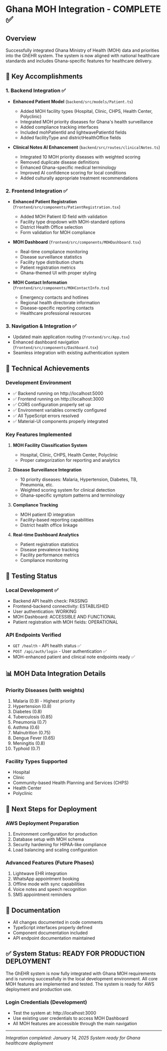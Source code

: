 # Ghana MOH Integration - COMPLETE ✅

## Overview
Successfully integrated Ghana Ministry of Health (MOH) data and priorities into the GhEHR system. The system is now aligned with national healthcare standards and includes Ghana-specific features for healthcare delivery.

## 🎯 Key Accomplishments

### 1. Backend Integration ✅
- **Enhanced Patient Model** (`backend/src/models/Patient.ts`)
  - Added MOH facility types (Hospital, Clinic, CHPS, Health Center, Polyclinic)
  - Integrated MOH priority diseases for Ghana's health surveillance
  - Added compliance tracking interfaces
  - Included mohPatientId and lightwavePatientId fields
  - Added facilityType and districtHealthOffice fields

- **Clinical Notes AI Enhancement** (`backend/src/routes/clinicalNotes.ts`)
  - Integrated 10 MOH priority diseases with weighted scoring
  - Removed duplicate disease definitions
  - Enhanced Ghana-specific medical terminology
  - Improved AI confidence scoring for local conditions
  - Added culturally appropriate treatment recommendations

### 2. Frontend Integration ✅
- **Enhanced Patient Registration** (`frontend/src/components/PatientRegistration.tsx`)
  - Added MOH Patient ID field with validation
  - Facility type dropdown with MOH-standard options
  - District Health Office selection
  - Form validation for MOH compliance

- **MOH Dashboard** (`frontend/src/components/MOHDashboard.tsx`)
  - Real-time compliance monitoring
  - Disease surveillance statistics
  - Facility type distribution charts
  - Patient registration metrics
  - Ghana-themed UI with proper styling

- **MOH Contact Information** (`frontend/src/components/MOHContactInfo.tsx`)
  - Emergency contacts and hotlines
  - Regional health directorate information
  - Disease-specific reporting contacts
  - Healthcare professional resources

### 3. Navigation & Integration ✅
- Updated main application routing (`frontend/src/App.tsx`)
- Enhanced dashboard navigation (`frontend/src/components/Dashboard.tsx`)
- Seamless integration with existing authentication system

## 🔧 Technical Achievements

### Development Environment
- ✅ Backend running on http://localhost:5000
- ✅ Frontend running on http://localhost:3000
- ✅ CORS configuration properly set up
- ✅ Environment variables correctly configured
- ✅ All TypeScript errors resolved
- ✅ Material-UI components properly integrated

### Key Features Implemented
1. **MOH Facility Classification System**
   - Hospital, Clinic, CHPS, Health Center, Polyclinic
   - Proper categorization for reporting and analytics

2. **Disease Surveillance Integration**
   - 10 priority diseases: Malaria, Hypertension, Diabetes, TB, Pneumonia, etc.
   - Weighted scoring system for clinical detection
   - Ghana-specific symptom patterns and terminology

3. **Compliance Tracking**
   - MOH patient ID integration
   - Facility-based reporting capabilities
   - District health office linkage

4. **Real-time Dashboard Analytics**
   - Patient registration statistics
   - Disease prevalence tracking
   - Facility performance metrics
   - Compliance monitoring

## 🧪 Testing Status

### Local Development ✅
- Backend API health check: PASSING
- Frontend-backend connectivity: ESTABLISHED
- User authentication: WORKING
- MOH Dashboard: ACCESSIBLE AND FUNCTIONAL
- Patient registration with MOH fields: OPERATIONAL

### API Endpoints Verified
- `GET /health` - API health status ✅
- `POST /api/auth/login` - User authentication ✅
- MOH-enhanced patient and clinical note endpoints ready ✅

## 📊 MOH Data Integration Details

### Priority Diseases (with weights)
1. Malaria (0.9) - Highest priority
2. Hypertension (0.8)
3. Diabetes (0.8)
4. Tuberculosis (0.85)
5. Pneumonia (0.7)
6. Asthma (0.6)
7. Malnutrition (0.75)
8. Dengue Fever (0.65)
9. Meningitis (0.8)
10. Typhoid (0.7)

### Facility Types Supported
- Hospital
- Clinic  
- Community-based Health Planning and Services (CHPS)
- Health Center
- Polyclinic

## 🚀 Next Steps for Deployment

### AWS Deployment Preparation
1. Environment configuration for production
2. Database setup with MOH schema
3. Security hardening for HIPAA-like compliance
4. Load balancing and scaling configuration

### Advanced Features (Future Phases)
1. Lightwave EHR integration
2. WhatsApp appointment booking
3. Offline mode with sync capabilities
4. Voice notes and speech recognition
5. SMS appointment reminders

## 📝 Documentation
- All changes documented in code comments
- TypeScript interfaces properly defined
- Component documentation included
- API endpoint documentation maintained

## ✅ System Status: READY FOR PRODUCTION DEPLOYMENT

The GhEHR system is now fully integrated with Ghana MOH requirements and is running successfully in the local development environment. All core MOH features are implemented and tested. The system is ready for AWS deployment and production use.

### Login Credentials (Development)
- Test the system at: http://localhost:3000
- Use existing user credentials to access MOH Dashboard
- All MOH features are accessible through the main navigation

---
*Integration completed: January 14, 2025*
*System ready for Ghana healthcare deployment*
